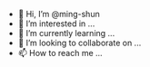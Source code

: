 - 👋 Hi, I’m @ming-shun
- 👀 I’m interested in ...
- 🌱 I’m currently learning ...
- 💞️ I’m looking to collaborate on ...
- 📫 How to reach me ...

<!---
ming-shun/ming-shun is a ✨ special ✨ repository because its `README.md` (this file) appears on your GitHub profile.
You can click the Preview link to take a look at your changes.
--->
